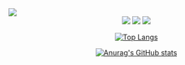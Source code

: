 <img src="https://capsule-render.vercel.app/api?type=waving&color=gradient&customColorList=0,20&height=200&section=header&text=Taeyoung%20You&fontSize=55&fontColor=FFFFFF&fontAlign=70&fontAlignY=40&desc=Side%20Project%20Storage&descAlign=80&descAlignY=60" />

<div align="center">
<a href="https://velog.io/@taeyoung4778/posts" target="_blank"><img src="https://img.shields.io/badge/Velog-141414?style=flat-square&logo=velog&logoColor=white"/></a> <a href="https://www.instagram.com/big._.zer0/" target="_blank"><img src="https://img.shields.io/badge/instagram-141414?style=flat-square&logo=instagram&logoColor=white"/></a> <a href="mailto:taeyoung.you12@gmail.com" target="_blank"><img src="https://img.shields.io/badge/taeyoung.you12@gmail.com-141414?style=flat-square&logo=gmail&logoColor=white&link=mailto:taeyoung.you12@gmail.com"/></a>
</div>

<div align="center">
  
[![Top Langs](https://github-readme-stats.vercel.app/api/top-langs/?username=TaeyoungYou)](https://github.com/anuraghazra/github-readme-stats&show_icons=true&theme=holi)

</div>
<div align="center">
  
[![Anurag's GitHub stats](https://github-readme-stats.vercel.app/api?username=TaeyoungYou)](https://github.com/anuraghazra/github-readme-stats)

</div>
